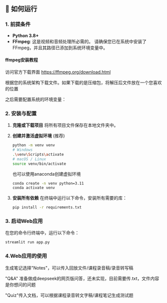 ## 🚀 如何运行

### 1. 前提条件

- **Python 3.8+**
- **FFmpeg**: 这是视频和音频处理所必需的。 请确保您已在系统中安装了 FFmpeg，并且其路径已添加到系统环境变量中。

#### ffmpeg安装教程

访问官方下载界面 https://ffmpeg.org/download.html

根据您的系统架构下载文件。如果下载的是压缩包，将解压后文件放在一个您喜欢的位置

之后需要配置系统的环境变量：

### 2. 安装与配置

1.  **克隆或下载项目**
    将所有项目文件保存在本地文件夹中。

2.  **创建并激活虚拟环境** (推荐)
    ```bash
    python -m venv venv
    # Windows
    .\venv\Scripts\activate
    # macOS / Linux
    source venv/bin/activate
    ```
    也可以使用anaconda创建虚拟环境
    ```bash
    conda create -n venv python=3.11
    conda activate venv
    ```

3.  **安装所有依赖**
    在终端中运行以下命令，安装所有需要的库：
    ```bash
    pip install -r requirements.txt
    ```

### 3. 启动Web应用

在您的命令行终端中，运行以下命令：

```bash
streamlit run app.py
```

### 4.Web应用的使用


生成笔记选择"Notes"，可以传入回放文件/课程录音稿/录音转写稿

"Q&A" 准备做成deepseek的网页版问答，还未实现，目前需要传.txt，文件内容是你想问的问题

"Quiz"传入文档，可以根据课程录音转文字稿/课程笔记生成测试题
